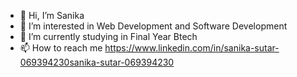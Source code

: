 - 👋 Hi, I’m Sanika 
- 👀 I’m interested in Web Development and Software Development
- 🌱 I’m currently studying in Final Year Btech
- 📫 How to reach me https://www.linkedin.com/in/sanika-sutar-069394230sanika-sutar-069394230
